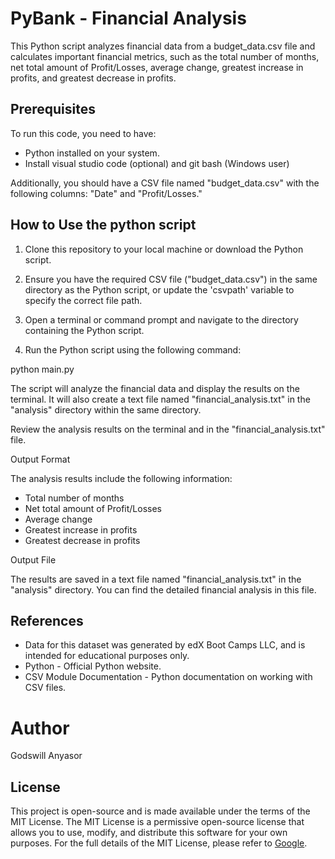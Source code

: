 # PyBank - Financial Analysis

This Python script analyzes financial data from a budget_data.csv file and calculates important financial metrics, such as the total number of months, net total amount of Profit/Losses, average change, greatest increase in profits, and greatest decrease in profits.

## Prerequisites

To run this code, you need to have:
- Python installed on your system. 
- Install visual studio code (optional) and git bash (Windows user)

Additionally, you should have a CSV file named "budget_data.csv" with the following columns: "Date" and "Profit/Losses."

## How to Use the python script

1. Clone this repository to your local machine or download the Python script.

2. Ensure you have the required CSV file ("budget_data.csv") in the same directory as the Python script, or update the 'csvpath' variable to specify the correct file path.

3. Open a terminal or command prompt and navigate to the directory containing the Python script.

4. Run the Python script using the following command:

python main.py

The script will analyze the financial data and display the results on the terminal. It will also create a text file named "financial_analysis.txt" in the "analysis" directory within the same directory.

Review the analysis results on the terminal and in the "financial_analysis.txt" file.

Output Format

The analysis results include the following information:

- Total number of months
- Net total amount of Profit/Losses
- Average change
- Greatest increase in profits
- Greatest decrease in profits

Output File

The results are saved in a text file named "financial_analysis.txt" in the "analysis" directory. You can find the detailed financial analysis in this file.

## References
    
- Data for this dataset was generated by edX Boot Camps LLC, and is intended for 
   educational purposes only.
- Python - Official Python website.
- CSV Module Documentation - Python documentation on working with CSV files.

# Author

Godswill Anyasor

## License

This project is open-source and is made available under the terms of the MIT License. The MIT License is a permissive open-source license that allows you to use, modify, and distribute this software for your own purposes. For the full details of the MIT License, please refer to [Google](https://choosealicense.com/licenses/mit/).
